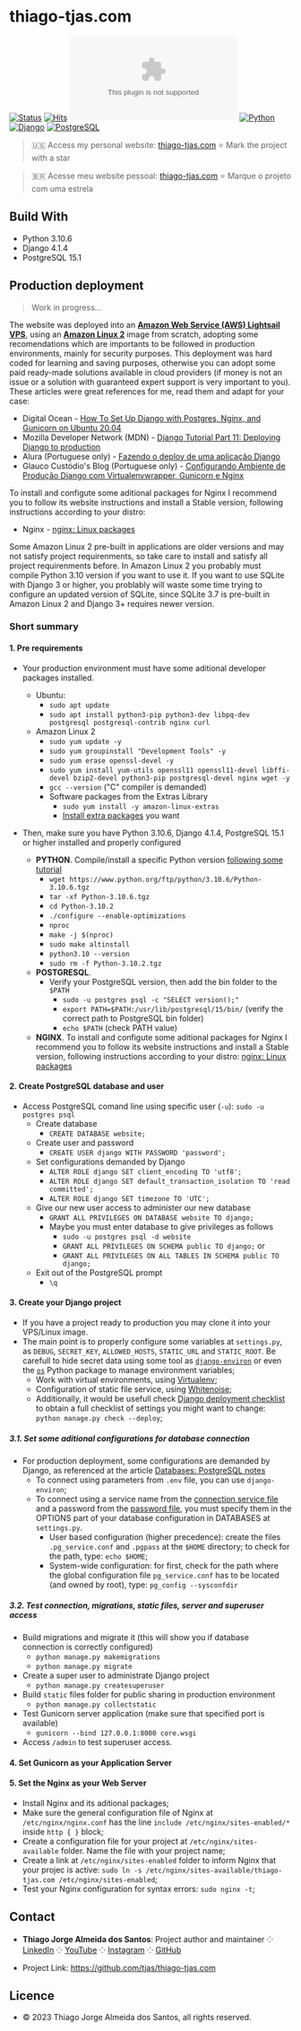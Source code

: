 # thiago-tjas.com

[![Status](https://img.shields.io/badge/status-active-brightgreen.svg)](./README.md)
[![Hits](https://hits.seeyoufarm.com/api/count/incr/badge.svg?url=https%3A%2F%2Fgithub.com%2Ftjas%2Fthiago-tjas.com&count_bg=%2379C83D&title_bg=%23555555&title=hits&edge_flat=false)](https://hits.seeyoufarm.com)
[![Stars](https://img.shields.io/github/stars/tjas/thiago-tjas.com?color=yellow)](https://github.com/tjas/thiago-tjas.com)
[![Python](https://img.shields.io/badge/python-v3.10.6-darkgreen)](https://www.python.org/)
[![Django](https://img.shields.io/badge/django-v4.1.4-green)](https://www.djangoproject.com/)
[![PostgreSQL](https://img.shields.io/badge/postgresql-v15.1-blue)](https://www.postgresql.org/)

> 🇺🇸 Access my personal website: [thiago-tjas.com](http://thiago-tjas.com/) ⭐ Mark the project with a star

> 🇧🇷 Acesse meu website pessoal: [thiago-tjas.com](http://thiago-tjas.com/) ⭐ Marque o projeto com uma estrela

## Build With

* Python 3.10.6
* Django 4.1.4
* PostgreSQL 15.1

## Production deployment

> Work in progress...

The website was deployed into an [**Amazon Web Service (AWS) Lightsail VPS**](https://aws.amazon.com/lightsail/), using an [**Amazon Linux 2**](https://aws.amazon.com/amazon-linux-2/) image from scratch, adopting some recomendations which are importants to be followed in production environments, mainly for security purposes. This deployment was hard coded for learning and saving purposes, otherwise you can adopt some paid ready-made solutions available in cloud providers (if money is not an issue or a solution with guaranteed expert support is very important to you). These articles were great references for me, read them and adapt for your case:

* Digital Ocean - [How To Set Up Django with Postgres, Nginx, and Gunicorn on Ubuntu 20.04](https://www.digitalocean.com/community/tutorials/how-to-set-up-django-with-postgres-nginx-and-gunicorn-on-ubuntu-20-04)
* Mozilla Developer Network (MDN) - [Django Tutorial Part 11: Deploying Django to production](https://developer.mozilla.org/en-US/docs/Learn/Server-side/Django/Deployment)
* Alura (Portuguese only) - [Fazendo o deploy de uma aplicação Django](https://www.alura.com.br/artigos/fazendo-o-deploy-de-uma-aplicacao-django)
* Glauco Custódio's Blog (Portuguese only) - [Configurando Ambiente de Produção Django com Virtualenvwrapper, Gunicorn e Nginx](https://glaucocustodio.github.io/2013/11/23/configurando-ambiente-de-producao-django-com-virtualenvwrapper-gunicorn-e-nginx/)

To install and configute some aditional packages for Nginx I recommend you to follow its website instructions and install a Stable version, following instructions according to your distro:

* Nginx - [nginx: Linux packages](https://nginx.org/en/linux_packages.html#Amazon-Linux)

Some Amazon Linux 2 pre-built in applications are older versions and may not satisfy project requirenments, so take care to install and satisfy all project requirenments before. In Amazon Linux 2 you probably must compile Python 3.10 version if you want to use it. If you want to use SQLite with Django 3 or higher, you problably will waste some time trying to configure an updated version of SQLite, since SQLite 3.7 is pre-built in Amazon Linux 2 and Django 3+ requires newer version.

### Short summary

#### 1. Pre requirements

* Your production environment must have some aditional developer packages installed.
  * Ubuntu: 
    * ```sudo apt update```
    * ```sudo apt install python3-pip python3-dev libpq-dev postgresql postgresql-contrib nginx curl```
  * Amazon Linux 2
    * ```sudo yum update -y```
    * ```sudo yum groupinstall "Development Tools" -y```
    * ```sudo yum erase openssl-devel -y```
    * ```sudo yum install yum-utils openssl11 openssl11-devel libffi-devel bzip2-devel python3-pip postgresql-devel nginx wget -y```
    * ```gcc --version``` ("C" compiler is demanded)
    * Software packages from the Extras Library
      * ```sudo yum install -y amazon-linux-extras```
      * [Install extra packages](https://aws.amazon.com/pt/premiumsupport/knowledge-center/ec2-install-extras-library-software/) you want

* Then, make sure you have Python 3.10.6, Django 4.1.4, PostgreSQL 15.1 or higher installed and properly configured
  * **PYTHON**. Compile/install a specific Python version [following some tutorial](https://techviewleo.com/how-to-install-python-on-amazon-linux-2/)
    * ```wget https://www.python.org/ftp/python/3.10.6/Python-3.10.6.tgz```
    * ```tar -xf Python-3.10.6.tgz```
    * ```cd Python-3.10.2```
    * ```./configure --enable-optimizations```
    * ```nproc```
    * ```make -j $(nproc)```
    * ```sudo make altinstall```
    * ```python3.10 --version```
    * ```sudo rm -f Python-3.10.2.tgz```
  * **POSTGRESQL**.
    * Verify your PostgreSQL version, then add the bin folder to the ```$PATH```
      * ```sudo -u postgres psql -c "SELECT version();"```
      * ```export PATH=$PATH:/usr/lib/postgresql/15/bin/``` (verify the correct path to PostgreSQL bin folder)
      * ```echo $PATH``` (check PATH value)
  * **NGINX**. To install and configute some aditional packages for Nginx I recommend you to follow its website instructions and install a Stable version, following instructions according to your distro: [nginx: Linux packages](https://nginx.org/en/linux_packages.html#Amazon-Linux)

#### 2. Create PostgreSQL database and user

* Access PostgreSQL comand line using specific user (```-u```): ```sudo -u postgres psql```
  * Create database
    * ```CREATE DATABASE website;```
  * Create user and password
    * ```CREATE USER django WITH PASSWORD 'password';```
  * Set configurations demanded by Django
    * ```ALTER ROLE django SET client_encoding TO 'utf8';```
    * ```ALTER ROLE django SET default_transaction_isolation TO 'read committed';```
    * ```ALTER ROLE django SET timezone TO 'UTC';```
  * Give our new user access to administer our new database
    * ```GRANT ALL PRIVILEGES ON DATABASE website TO django;```
    * Maybe you must enter database to give privileges as follows
      * ```sudo -u postgres psql -d website```
      * ```GRANT ALL PRIVILEGES ON SCHEMA public TO django;``` or
      * ```GRANT ALL PRIVILEGES ON ALL TABLES IN SCHEMA public TO django;```
  * Exit out of the PostgreSQL prompt
    * ```\q```

#### 3. Create your Django project

* If you have a project ready to production you may clone it into your VPS/Linux image.
* The main point is to properly configure some variables at ```settings.py```, as ```DEBUG```, ```SECRET_KEY```, ```ALLOWED_HOSTS```, ```STATIC_URL``` and ```STATIC_ROOT```. Be carefull to hide secret data using some tool as [```django-environ```](https://django-environ.readthedocs.io/en/latest/) or even the [```os```](https://docs.python.org/3.10/library/os.html#file-names-command-line-arguments-and-environment-variables) Python package to manage environment variables;
  * Work with virtual environments, using [Virtualenv](https://virtualenv.pypa.io/en/latest/);
  * Configuration of static file service, using [Whitenoise](https://whitenoise.evans.io/en/stable/django.html);
  * Additionally, it would be usefull check [Django deployment checklist](https://docs.djangoproject.com/en/4.1/howto/deployment/checklist/) to obtain a full checklist of settings you might want to change: ```python manage.py check --deploy```;

##### 3.1. Set some aditional configurations for database connection

* For production deployment, some configurations are demanded by Django, as referenced at the article [Databases: PostgreSQL notes](https://docs.djangoproject.com/en/4.1/ref/databases/#postgresql-notes)
  * To connect using parameters from ```.env``` file, you can use ```django-environ```;
  * To connect using a service name from the [connection service file](https://www.postgresql.org/docs/current/libpq-pgservice.html) and a password from the [password file](https://www.postgresql.org/docs/current/libpq-pgpass.html), you must specify them in the OPTIONS part of your database configuration in DATABASES at ```settings.py```.
    * User based configuration (higher precedence): create the files ```.pg_service.conf``` and ```.pgpass``` at the ```$HOME``` directory; to check for the path, type: ```echo $HOME```;
    * System-wide configuration: for first, check for the path where the global configuration file ```pg_service.conf``` has to be located (and owned by root), type: ```pg_config --sysconfdir```

##### 3.2. Test connection, migrations, static files, server and superuser access

* Build migrations and migrate it (this will show you if database connection is correctly configured)
  * ```python manage.py makemigrations```
  * ```python manage.py migrate```
* Create a super user to administrate Django project
  * ```python manage.py createsuperuser```
* Build ```static``` files folder for public sharing in production environment
  * ```python manage.py collectstatic```
* Test Gunicorn server application (make sure that specified port is available)
  * ```gunicorn --bind 127.0.0.1:8000 core.wsgi```
* Access ```/admin``` to test superuser access.

#### 4. Set Gunicorn as your Application Server

#### 5. Set the Nginx as your Web Server

* Install Nginx and its aditional packages;
* Make sure the general configuration file of Nginx at ```/etc/nginx/nginx.conf``` has the line ```include /etc/nginx/sites-enabled/*``` inside ```http { }``` block;
* Create a configuration file for your project at ```/etc/nginx/sites-available``` folder. Name the file with your project name;
* Create a link at ```/etc/nginx/sites-enabled``` folder to inform Nginx that your projec is active: ```sudo ln -s /etc/nginx/sites-available/thiago-tjas.com /etc/nginx/sites-enabled```;
* Test your Nginx configuration for syntax errors: ```sudo nginx -t```;

## Contact

* **Thiago Jorge Almeida dos Santos**: Project author and maintainer ⁘ [LinkedIn](https://www.linkedin.com/in/thiago-tjas) ⁘ [YouTube](https://www.youtube.com/@thiago_tjas) ⁘ [Instagram](https://www.instagram.com/thiago.tjas/) ⁘ [GitHub](https://github.com/tjas)

* Project Link: https://github.com/tjas/thiago-tjas.com

## Licence

* © 2023 Thiago Jorge Almeida dos Santos, all rights reserved.
